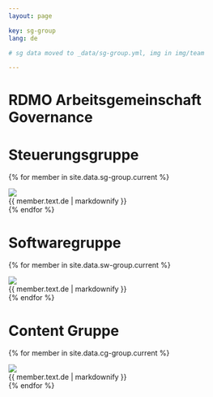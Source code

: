 ```yaml
---
layout: page

key: sg-group
lang: de

# sg data moved to _data/sg-group.yml, img in img/team

---
```



# RDMO Arbeitsgemeinschaft Governance

<h1>Steuerungsgruppe</h1>

{% for member in site.data.sg-group.current %}
<div class="team-member">
    <img src="{{ site.baseurl }}/{{ member.image}}" />
    <div class="team-member-info">
        {{ member.text.de | markdownify }}
    </div>
</div>
{% endfor %}

<h1>Softwaregruppe</h1>

{% for member in site.data.sw-group.current %}
<div class="team-member">
    <img src="{{ site.baseurl }}/{{ member.image}}" />
    <div class="team-member-info">
        {{ member.text.de | markdownify }}
    </div>
</div>
{% endfor %}

<h1>Content Gruppe</h1>

{% for member in site.data.cg-group.current %}
<div class="team-member">
    <img src="{{ site.baseurl }}/{{ member.image}}" />
    <div class="team-member-info">
        {{ member.text.de | markdownify }}
    </div>
</div>
{% endfor %}
